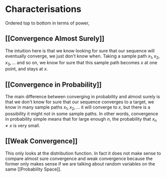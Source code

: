 # Characterisations

Ordered top to bottom in terms of power,

## [[Convergence Almost Surely]]

The intuition here is that we know looking for sure that our sequence will eventually converge, we just don't know when. Taking a sample path $x_{1}, x_{2}, x_{3},\dots$ and so on, we know for sure that this sample path becomes $x$ at one point, and stays at $x$.

## [[Convergence in Probability]]

The main difference between converging in probability and almost surely is that we don't know for sure that our sequence converges to a target, we know in many sample paths $x_{1},x_{2},\dots$ it will converge to $x$, but there is a possibility it might not in some sample paths. In other words, convergence in probability simple means that for large enough $n$, the probability that $x_{n}\neq x$ is very small.
 
## [[Weak Convergence]]

This only looks at the distribution function. In fact it does not make sense to compare almost sure convergence and weak convergence because the former only makes sense if we are talking about random variables on the same [[Probability Space]].
